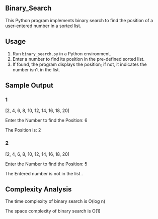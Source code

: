 ## Binary_Search

This Python program implements binary search to find the position of a user-entered number in a sorted list.

## Usage

1. Run `binary_search.py` in a Python environment.
2. Enter a number to find its position in the pre-defined sorted list.
3. If found, the program displays the position; if not, it indicates the number isn't in the list.

## Sample Output
### 1
[2, 4, 6, 8, 10, 12, 14, 16, 18, 20] 

Enter the Number to find the Position: 6

The Position is: 2
### 2
[2, 4, 6, 8, 10, 12, 14, 16, 18, 20] 

Enter the Number to find the Position: 5

The Entered number is not in the list .

## Complexity Analysis
The time complexity of binary search is O(log n)

The space complexity of binary search is O(1)
